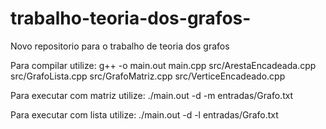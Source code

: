 # trabalho-teoria-dos-grafos-
Novo repositorio para o trabalho de teoria dos grafos

Para compilar utilize: g++ -o main.out main.cpp src/ArestaEncadeada.cpp src/GrafoLista.cpp src/GrafoMatriz.cpp src/VerticeEncadeado.cpp

Para executar com matriz utilize: ./main.out -d -m entradas/Grafo.txt

Para executar com lista utilize: ./main.out -d -l entradas/Grafo.txt